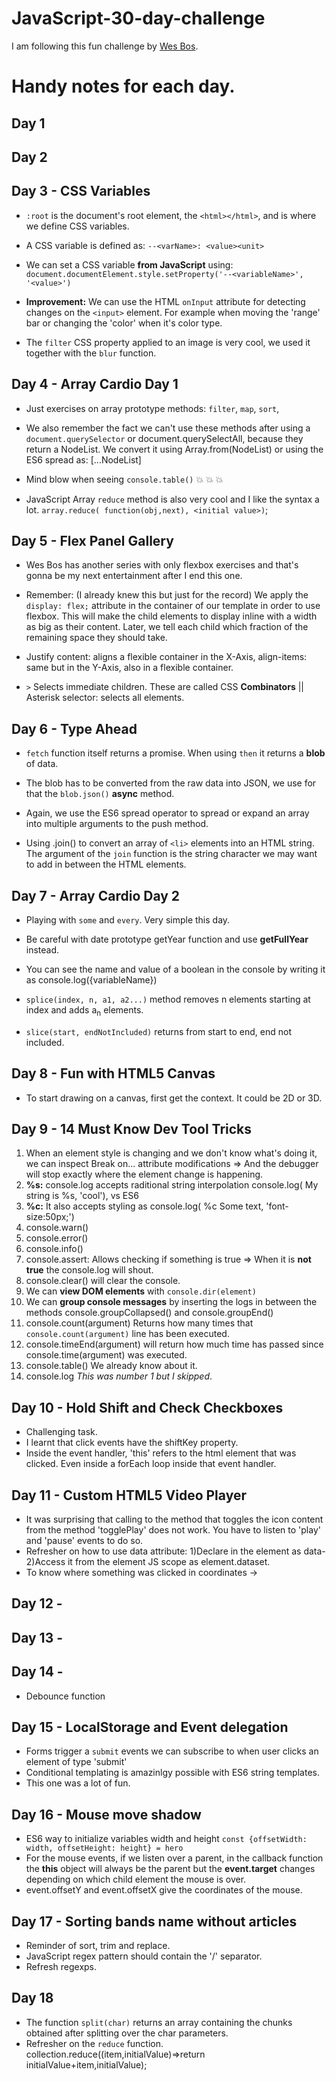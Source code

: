 # JavaScript-30-day-challenge
I am following this fun challenge by [Wes Bos](https://javascript30.com).

# Handy notes for each day.

## Day 1

## Day 2

## Day 3 - CSS Variables

* `:root` is the document's root element, the `<html></html>`, and is where we define CSS variables.

* A CSS variable is defined as: `--<varName>: <value><unit>`

* We can set a CSS variable **from JavaScript** using: `document.documentElement.style.setProperty('--<variableName>', '<value>')`

* **Improvement:** We can use the HTML `onInput` attribute for detecting changes on the `<input>` element. For example when moving the 'range' bar or changing  the 'color' when it's color type.

* The `filter` CSS property applied to an image is very cool, we used it together with the `blur` function.

## Day 4 - Array Cardio Day 1

* Just exercises on array prototype methods: `filter`, `map`, `sort`, 

* We also remember the fact we can't use these methods after using a `document.querySelector` or document.querySelectAll, because they return a NodeList. We convert it using Array.from(NodeList) or using the ES6 spread as: [...NodeList]

* Mind blow when seeing `console.table()`  💥 💥 💥

* JavaScript Array `reduce` method is also very cool and I like the syntax a lot. `array.reduce( function(obj,next), <initial value>)`;

## Day 5 - Flex Panel Gallery

* Wes Bos has another series with only flexbox exercises and that's gonna be my next entertainment after I end this one.

* Remember: (I already knew this but just for the record) We apply the `display: flex;` attribute in the container of our template in order to use flexbox. This will make the child elements to display inline with a width as big as their content. Later, we tell each child which fraction of the remaining space they should take.

* Justify content: aligns a flexible container in the X-Axis, align-items: same but in the Y-Axis, also in a flexible container.

* `>` Selects immediate children. These are called CSS **Combinators** || Asterisk selector: selects all elements.

## Day 6 - Type Ahead

* `fetch` function itself returns a promise. When using `then` it returns a **blob** of data.

* The blob has to be converted from the raw data into JSON, we use for that the `blob.json()` **async** method.

* Again, we use the ES6 spread operator to spread or expand an array into multiple arguments to the push method.

* Using .join() to convert an array of `<li>` elements into an HTML string. The argument of the `join` function is the string character we may want to add in between the HTML elements.

## Day 7 - Array Cardio Day 2

* Playing with `some` and `every`. Very simple this day.

* Be careful with date prototype getYear function and use **getFullYear** instead.

* You can see the name and value of a boolean in the console by writing it as console.log({variableName})

* `splice(index, n, a1, a2...)` method removes n elements starting at index and adds a<sub>n</sub> elements.

* `slice(start, endNotIncluded)` returns  from start to end, end not included.

## Day 8 - Fun with HTML5 Canvas

* To start drawing on a canvas, first get the context. It could be 2D or 3D.

## Day 9 - 14 Must Know Dev Tool Tricks

1. When an element style is changing and we don't know what's doing it, we can inspect Break on... attribute modifications => And the debugger will stop exactly where the element change is happening.
2. **%s:** console.log accepts raditional string interpolation console.log( My string is %s, 'cool'), vs ES6
3. **%c:** It also accepts styling as console.log( %c Some text, 'font-size:50px;')
4. console.warn()
5. console.error()
6. console.info()
7. console.assert: Allows checking if something is true => When it is **not true** the console.log will shout.
8. console.clear() will clear the console.
9. We can **view DOM elements** with `console.dir(element)`
10. We can **group console messages** by inserting the logs in between the methods console.groupCollapsed(<groupName>) and console.groupEnd(<groupName>)
11. console.count(argument) Returns how many times that `console.count(argument)` line has been executed.
12. console.timeEnd(argument) will return how much time has passed since console.time(argument) was executed.
13. console.table() We already know about it.
14. console.log *This was number 1 but I skipped*.

## Day 10 - Hold Shift and Check Checkboxes

* Challenging task.
* I learnt that click events have the shiftKey property.
* Inside the event handler, 'this' refers to the html element that was clicked. Even inside a forEach loop inside that event handler.

## Day 11 - Custom HTML5 Video Player

* It was surprising that calling to the method that toggles the icon content from the method 'togglePlay' does not work.
  You have to listen to 'play' and 'pause' events to do so.
* Refresher on how to use data attribute:
  1)Declare in the element as data-<data name>
  2)Access it from the element JS scope as element.dataset.<data name>
* To know where something was clicked in coordinates ->

## Day 12 -

## Day 13 -

## Day 14 -

* Debounce function

## Day 15 - LocalStorage and Event delegation
* Forms trigger a `submit` events we can subscribe to when user clicks an element of type 'submit'
* Conditional templating is amazinlgy possible with ES6 string templates.
* This one was a lot of fun.

## Day 16 - Mouse move shadow
* ES6 way to initialize variables width and height `const {offsetWidth: width, offsetHeight: height} = hero `
* For the mouse events, if we listen over a parent, in the callback function the **this** object will always be the parent but the **event.target** changes depending on which child element the mouse is over.
* event.offsetY and event.offsetX give the coordinates of the mouse.

## Day 17 - Sorting bands name without articles
* Reminder of sort, trim and replace.
* JavaScript regex pattern should contain the '/' separator.
* Refresh regexps.

## Day 18
* The function `split(char)` returns an array containing the chunks obtained after splitting over the char parameters.
* Refresher on the `reduce` function. collection.reduce((item,initialValue)=>return initialValue+item,initialValue);